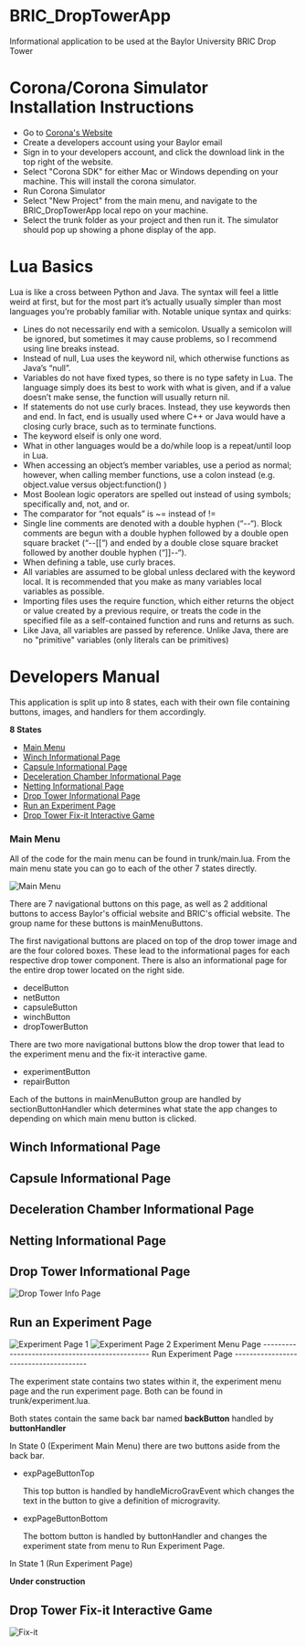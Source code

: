 # BRIC_DropTowerApp
Informational application to be used at the Baylor University BRIC Drop Tower

# Corona/Corona Simulator Installation Instructions

* Go to [Corona's Website](https://coronalabs.com/ "Corona Download Site")
* Create a developers account using your Baylor email
* Sign in to your developers account, and click the download link in the top right of the website.
* Select "Corona SDK" for either Mac or Windows depending on your machine. This will install the corona simulator.
* Run Corona Simulator
* Select "New Project" from the main menu, and navigate to the BRIC_DropTowerApp local repo on your machine. 
* Select the trunk folder as your project and then run it. The simulator should pop up showing a phone display of the app.

# Lua Basics

Lua is like a cross between Python and Java. The syntax will feel a little weird at first, but for the most part it’s actually usually simpler than most languages you’re probably familiar with.
Notable unique syntax and quirks:
  * Lines do not necessarily end with a semicolon. Usually a semicolon will be ignored, but sometimes it may cause problems, so I recommend using line breaks instead.
  * Instead of null, Lua uses the keyword nil, which otherwise functions as Java’s “null”.
  * Variables do not have fixed types, so there is no type safety in Lua. The language simply does its best to work with what is given, and if a value doesn’t make sense, the function will usually return nil.
  * If statements do not use curly braces. Instead, they use keywords then and end. In fact, end is usually used where C++ or Java would have a closing curly brace, such as to terminate functions.
  * The keyword elseif is only one word. 
  * What in other languages would be a do/while loop is a repeat/until loop in Lua.
  * When accessing an object’s member variables, use a period as normal; however, when calling member functions, use a colon instead (e.g. object.value versus object:function() )
  * Most Boolean logic operators are spelled out instead of using symbols; specifically and, not, and or.
  * The comparator for “not equals” is ~= instead of !=
  * Single line comments are denoted with a double hyphen (“--“). Block comments are begun with a double hyphen followed by a double open square bracket (“--[[“) and ended by a double close square bracket followed by another double hyphen (“]]--“).
  * When defining a table, use curly braces.
  * All variables are assumed to be global unless declared with the keyword local. It is recommended that you make as many variables local variables as possible.
  * Importing files uses the require function, which either returns the object or value created by a previous require, or treats the code in the specified file as a self-contained function and runs and returns as such.
  * Like Java, all variables are passed by reference. Unlike Java, there are no "primitive" variables (only literals can be primitives)


# Developers Manual
This application is split up into 8 states, each with their own file containing buttons, images, and handlers for them accordingly.

__8 States__
  * [Main Menu](#Main-Menu)
  * [Winch Informational Page](#winch-informational-page)
  * [Capsule Informational Page](#capsule-informational-page)
  * [Deceleration Chamber Informational Page](#feceleration-chamber-informational-page)
  * [Netting Informational Page](#netting-information-page)
  * [Drop Tower Informational Page](#drop-tower-informational-page)
  * [Run an Experiment Page](#run-an-experiment-page)
  * [Drop Tower Fix-it Interactive Game](#drop-tower-fix-it-interactive-game)
  
  ### Main Menu
  All of the code for the main menu can be found in trunk/main.lua.
  From the main menu state you can go to each of the other 7 states directly.
  
  ![Main Menu](https://github.com/saulf95/BRIC_DropTowerApp/blob/master/images/mainmenu.PNG "Main Menu")
  
  
  There are 7 navigational buttons on this page, as well as 2 additional buttons to access Baylor's official website and BRIC's official website. The group name for these buttons is mainMenuButtons.
  
  The first navigational buttons are placed on top of the drop tower image and are the four colored boxes. These lead to the informational pages for each respective drop tower component. There is also an informational page for the entire drop tower located on the right side.
  * decelButton
  * netButton
  * capsuleButton
  * winchButton
  * dropTowerButton
  
  There are two more navigational buttons blow the drop tower that lead to the experiment menu and the fix-it interactive game.
  * experimentButton
  * repairButton
  
  Each of the buttons in mainMenuButton group are handled by sectionButtonHandler which determines what state the app changes to depending on which main menu button is clicked. 
  
  
  ## Winch Informational Page
  
  ## Capsule Informational Page
  
  ## Deceleration Chamber Informational Page
  
  ## Netting Informational Page
  
  ## Drop Tower Informational Page
  ![Drop Tower Info Page](https://github.com/saulf95/BRIC_DropTowerApp/blob/master/images/droptowerinfo.PNG "Drop Tower Info Page")
  
  ## Run an Experiment Page
  ![Experiment Page 1](https://github.com/saulf95/BRIC_DropTowerApp/blob/master/images/experimentpage1.PNG "Experiment Home Page")
  ![Experiment Page 2](https://github.com/saulf95/BRIC_DropTowerApp/blob/master/images/experimentpage2.PNG "Run Experiment Page")
  Experiment Menu Page -----------------------------------------------  Run Experiment Page --------------------------------------
  
  The experiment state contains two states within it, the experiment menu page and the run experiment page. Both can be found in trunk/experiment.lua.
  
  Both states contain the same back bar named **backButton** handled by **buttonHandler**
  
  In State 0 (Experiment Main Menu) there are two buttons aside from the back bar. 
  * expPageButtonTop
  
     This top button is handled by handleMicroGravEvent which changes the text in the button to give a definition of microgravity.
  
  * expPageButtonBottom
  
     The bottom button is handled by buttonHandler and changes the experiment state from menu to Run Experiment Page.
     
  In State 1 (Run Experiment Page)
  
  **Under construction**
  
  
  
  ## Drop Tower Fix-it Interactive Game
  ![Fix-it](https://github.com/saulf95/BRIC_DropTowerApp/blob/master/images/fixitmenu.PNG "Fix-it Menu")
  


